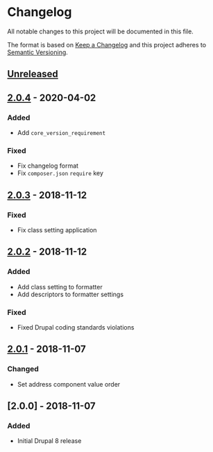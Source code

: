 # Changelog

All notable changes to this project will be documented in this file.

The format is based on [Keep a Changelog](http://keepachangelog.com/en/1.0.0/)
and this project adheres to [Semantic Versioning](http://semver.org/spec/v2.0.0.html).

## [Unreleased]

## [2.0.4] - 2020-04-02
### Added
- Add `core_version_requirement`

### Fixed
- Fix changelog format
- Fix `composer.json` `require` key

## [2.0.3] - 2018-11-12
### Fixed
- Fix class setting application

## [2.0.2] - 2018-11-12
### Added
- Add class setting to formatter
- Add descriptors to formatter settings

### Fixed
- Fixed Drupal coding standards violations

## [2.0.1] - 2018-11-07
### Changed
- Set address component value order

## [2.0.0] - 2018-11-07
### Added
- Initial Drupal 8 release

[Unreleased]: https://bitbucket.org/projectcosmic/google_map_embed/branches/compare/HEAD..2.0.4
[2.0.4]: https://bitbucket.org/projectcosmic/google_map_embed/branches/compare/2.0.4..2.0.3
[2.0.3]: https://bitbucket.org/projectcosmic/google_map_embed/branches/compare/2.0.3..2.0.2
[2.0.2]: https://bitbucket.org/projectcosmic/google_map_embed/branches/compare/2.0.2..2.0.1
[2.0.1]: https://bitbucket.org/projectcosmic/google_map_embed/branches/compare/2.0.1..2.0.1
[2.0.1]: https://bitbucket.org/projectcosmic/google_map_embed/branches/compare/2.0.1..2.0.0
